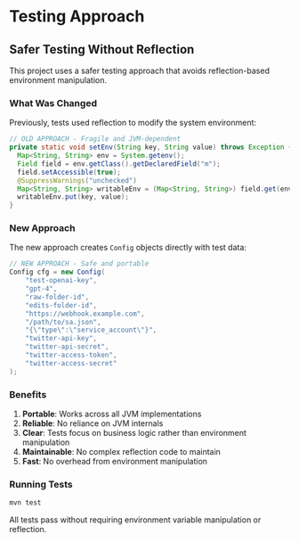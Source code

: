 # Testing Approach

## Safer Testing Without Reflection

This project uses a safer testing approach that avoids reflection-based environment manipulation.

### What Was Changed

Previously, tests used reflection to modify the system environment:

```java
// OLD APPROACH - Fragile and JVM-dependent
private static void setEnv(String key, String value) throws Exception {
  Map<String, String> env = System.getenv();
  Field field = env.getClass().getDeclaredField("m");
  field.setAccessible(true);
  @SuppressWarnings("unchecked")
  Map<String, String> writableEnv = (Map<String, String>) field.get(env);
  writableEnv.put(key, value);
}
```

### New Approach

The new approach creates `Config` objects directly with test data:

```java
// NEW APPROACH - Safe and portable
Config cfg = new Config(
    "test-openai-key",
    "gpt-4",
    "raw-folder-id",
    "edits-folder-id", 
    "https://webhook.example.com",
    "/path/to/sa.json",
    "{\"type\":\"service_account\"}",
    "twitter-api-key",
    "twitter-api-secret",
    "twitter-access-token",
    "twitter-access-secret"
);
```

### Benefits

1. **Portable**: Works across all JVM implementations
2. **Reliable**: No reliance on JVM internals
3. **Clear**: Tests focus on business logic rather than environment manipulation
4. **Maintainable**: No complex reflection code to maintain
5. **Fast**: No overhead from environment manipulation

### Running Tests

```bash
mvn test
```

All tests pass without requiring environment variable manipulation or reflection.